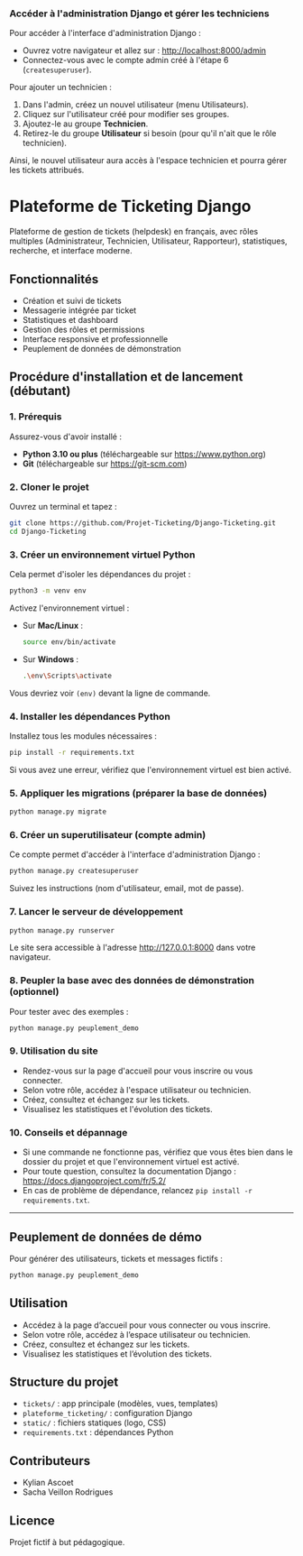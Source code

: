 ### Accéder à l'administration Django et gérer les techniciens

Pour accéder à l'interface d'administration Django :
- Ouvrez votre navigateur et allez sur : [http://localhost:8000/admin](http://localhost:8000/admin)
- Connectez-vous avec le compte admin créé à l'étape 6 (`createsuperuser`).

Pour ajouter un technicien :
1. Dans l'admin, créez un nouvel utilisateur (menu Utilisateurs).
2. Cliquez sur l'utilisateur créé pour modifier ses groupes.
3. Ajoutez-le au groupe **Technicien**.
4. Retirez-le du groupe **Utilisateur** si besoin (pour qu'il n'ait que le rôle technicien).

Ainsi, le nouvel utilisateur aura accès à l'espace technicien et pourra gérer les tickets attribués.
# Plateforme de Ticketing Django

Plateforme de gestion de tickets (helpdesk) en français, avec rôles multiples (Administrateur, Technicien, Utilisateur, Rapporteur), statistiques, recherche, et interface moderne.

## Fonctionnalités
- Création et suivi de tickets
- Messagerie intégrée par ticket
- Statistiques et dashboard
- Gestion des rôles et permissions
- Interface responsive et professionnelle
- Peuplement de données de démonstration

## Procédure d'installation et de lancement (débutant)

### 1. Prérequis
Assurez-vous d'avoir installé :
- **Python 3.10 ou plus** (téléchargeable sur https://www.python.org)
- **Git** (téléchargeable sur https://git-scm.com)

### 2. Cloner le projet
Ouvrez un terminal et tapez :
```bash
git clone https://github.com/Projet-Ticketing/Django-Ticketing.git
cd Django-Ticketing
```

### 3. Créer un environnement virtuel Python
Cela permet d'isoler les dépendances du projet :
```bash
python3 -m venv env
```
Activez l'environnement virtuel :
- Sur **Mac/Linux** :
   ```bash
   source env/bin/activate
   ```
- Sur **Windows** :
   ```bash
   .\env\Scripts\activate
   ```
Vous devriez voir `(env)` devant la ligne de commande.

### 4. Installer les dépendances Python
Installez tous les modules nécessaires :
```bash
pip install -r requirements.txt
```
Si vous avez une erreur, vérifiez que l'environnement virtuel est bien activé.

### 5. Appliquer les migrations (préparer la base de données)
```bash
python manage.py migrate
```

### 6. Créer un superutilisateur (compte admin)
Ce compte permet d'accéder à l'interface d'administration Django :
```bash
python manage.py createsuperuser
```
Suivez les instructions (nom d'utilisateur, email, mot de passe).

### 7. Lancer le serveur de développement
```bash
python manage.py runserver
```
Le site sera accessible à l'adresse http://127.0.0.1:8000 dans votre navigateur.

### 8. Peupler la base avec des données de démonstration (optionnel)
Pour tester avec des exemples :
```bash
python manage.py peuplement_demo
```

### 9. Utilisation du site
- Rendez-vous sur la page d'accueil pour vous inscrire ou vous connecter.
- Selon votre rôle, accédez à l'espace utilisateur ou technicien.
- Créez, consultez et échangez sur les tickets.
- Visualisez les statistiques et l'évolution des tickets.

### 10. Conseils et dépannage
- Si une commande ne fonctionne pas, vérifiez que vous êtes bien dans le dossier du projet et que l'environnement virtuel est activé.
- Pour toute question, consultez la documentation Django : https://docs.djangoproject.com/fr/5.2/
- En cas de problème de dépendance, relancez `pip install -r requirements.txt`.

---

## Peuplement de données de démo
Pour générer des utilisateurs, tickets et messages fictifs :
```bash
python manage.py peuplement_demo
```

## Utilisation
- Accédez à la page d’accueil pour vous connecter ou vous inscrire.
- Selon votre rôle, accédez à l’espace utilisateur ou technicien.
- Créez, consultez et échangez sur les tickets.
- Visualisez les statistiques et l’évolution des tickets.

## Structure du projet
- `tickets/` : app principale (modèles, vues, templates)
- `plateforme_ticketing/` : configuration Django
- `static/` : fichiers statiques (logo, CSS)
- `requirements.txt` : dépendances Python

## Contributeurs
- Kylian Ascoet
- Sacha Veillon Rodrigues

## Licence
Projet fictif à but pédagogique.
